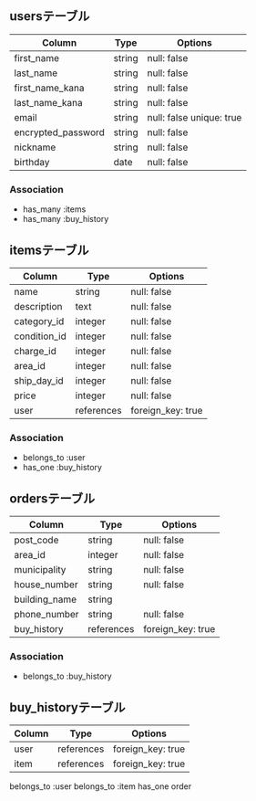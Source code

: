 
## usersテーブル

| Column              | Type       | Options                  |
| ------------------- | ---------- | ------------------------ |
| first_name          | string     | null: false              |
| last_name           | string     | null: false              |
| first_name_kana     | string     | null: false              |
| last_name_kana      | string     | null: false              |
| email               | string     | null: false unique: true |
| encrypted_password  | string     | null: false              |
| nickname            | string     | null: false              |
| birthday            | date       | null: false              |

### Association

- has_many :items
- has_many :buy_history

## itemsテーブル

| Column              | Type       | Options           |
| ------------------- | ---------- | ----------------- |
| name                | string     | null: false       |
| description         | text       | null: false       |
| category_id         | integer    | null: false       |
| condition_id        | integer    | null: false       |
| charge_id          | integer    | null: false       |
| area_id             | integer    | null: false       |
| ship_day_id         | integer    | null: false       |
| price               | integer    | null: false       |
| user                | references | foreign_key: true |

### Association

- belongs_to :user
- has_one :buy_history


## ordersテーブル

| Column              | Type       | Options           |
| ------------------- | ---------- | ----------------- |
| post_code           | string     | null: false       |
| area_id             | integer    | null: false       |
| municipality        | string     | null: false       |
| house_number        | string     | null: false       |
| building_name       | string     |                   |
| phone_number        | string     | null: false       |
| buy_history            | references | foreign_key: true |

### Association

- belongs_to :buy_history

## buy_historyテーブル

| Column              | Type       | Options           |
| ------------------- | ---------- | ----------------- |
| user                | references | foreign_key: true |
| item                | references | foreign_key: true |


belongs_to :user
belongs_to :item
has_one order
